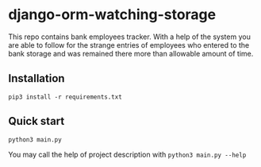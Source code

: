 # django-orm-watching-storage

This repo contains bank employees tracker. With a help of the system you are able to follow for the strange entries of employees who entered to the bank storage and was remained there more than allowable amount of time. 

## Installation
```
pip3 install -r requirements.txt
```

## Quick start
```
python3 main.py
```
You may call the help of project description with `python3 main.py --help`

